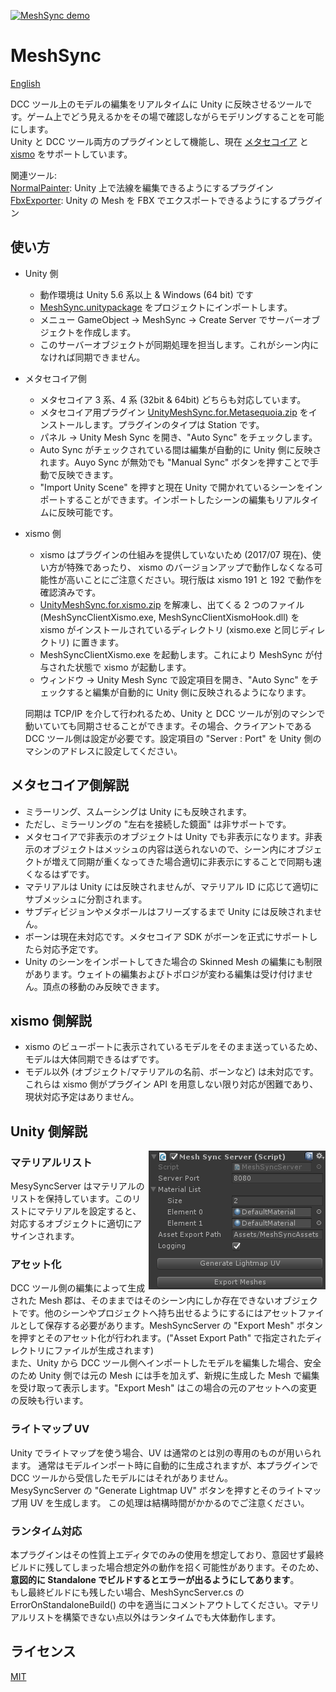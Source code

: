 [![MeshSync demo](https://img.youtube.com/vi/vawI9BJ9AUY/0.jpg)](https://www.youtube.com/watch?v=vawI9BJ9AUY)
# MeshSync
[English](https://translate.google.com/translate?sl=ja&tl=en&u=https://github.com/unity3d-jp/MeshSync)

DCC ツール上のモデルの編集をリアルタイムに Unity に反映させるツールです。ゲーム上でどう見えるかをその場で確認しながらモデリングすることを可能にします。  
Unity と DCC ツール両方のプラグインとして機能し、現在 [メタセコイア](http://www.metaseq.net/) と [xismo](http://mqdl.jpn.org/) をサポートしています。

関連ツール:  
[NormalPainter](https://github.com/unity3d-jp/NormalPainter): Unity 上で法線を編集できるようにするプラグイン  
[FbxExporter](https://github.com/unity3d-jp/FbxExporter): Unity の Mesh を FBX でエクスポートできるようにするプラグイン  
## 使い方
- Unity 側
  - 動作環境は Unity 5.6 系以上 & Windows (64 bit) です
  - [MeshSync.unitypackage](https://github.com/unity3d-jp/MeshSync/releases/download/20170724/MeshSync.unitypackage) をプロジェクトにインポートします。
  - メニュー GameObject -> MeshSync -> Create Server でサーバーオブジェクトを作成します。
  - このサーバーオブジェクトが同期処理を担当します。これがシーン内になければ同期できません。


- メタセコイア側
  - メタセコイア 3 系、4 系 (32bit & 64bit) どちらも対応しています。
  - メタセコイア用プラグイン [UnityMeshSync.for.Metasequoia.zip](https://github.com/unity3d-jp/MeshSync/releases/download/20170724/UnityMeshSync.for.Metasequoia.zip) をインストールします。プラグインのタイプは Station です。
  - パネル -> Unity Mesh Sync を開き、"Auto Sync" をチェックします。
  - Auto Sync がチェックされている間は編集が自動的に Unity 側に反映されます。Auyo Sync が無効でも "Manual Sync" ボタンを押すことで手動で反映できます。
  - "Import Unity Scene" を押すと現在 Unity で開かれているシーンをインポートすることができます。インポートしたシーンの編集もリアルタイムに反映可能です。


- xismo 側
  - xismo はプラグインの仕組みを提供していないため (2017/07 現在)、使い方が特殊であったり、 xismo のバージョンアップで動作しなくなる可能性が高いことにご注意ください。現行版は xismo 191 と 192 で動作を確認済みです。
  - [UnityMeshSync.for.xismo.zip](https://github.com/unity3d-jp/MeshSync/releases/download/20170725/UnityMeshSync.for.xismo.zip) を解凍し、出てくる 2 つのファイル (MeshSyncClientXismo.exe, MeshSyncClientXismoHook.dll) を xismo がインストールされているディレクトリ (xismo.exe と同じディレクトリ) に置きます。
  - MeshSyncClientXismo.exe を起動します。これにより MeshSync が付与された状態で xismo が起動します。
  - ウィンドウ -> Unity Mesh Sync で設定項目を開き、"Auto Sync" をチェックすると編集が自動的に Unity 側に反映されるようになります。
  
    
  同期は TCP/IP を介して行われるため、Unity と DCC ツールが別のマシンで動いていても同期させることができます。その場合、クライアントである DCC ツール側は設定が必要です。設定項目の "Server : Port" を Unity 側のマシンのアドレスに設定してください。
  
## メタセコイア側解説

- ミラーリング、スムーシングは Unity にも反映されます。
 - ただし、ミラーリングの "左右を接続した鏡面" は非サポートです。
- メタセコイアで非表示のオブジェクトは Unity でも非表示になります。非表示のオブジェクトはメッシュの内容は送られないので、シーン内にオブジェクトが増えて同期が重くなってきた場合適切に非表示にすることで同期も速くなるはずです。
- マテリアルは Unity には反映されませんが、マテリアル ID に応じて適切にサブメッシュに分割されます。
- サブディビジョンやメタボールはフリーズするまで Unity には反映されません。
- ボーンは現在未対応です。メタセコイア SDK がボーンを正式にサポートしたら対応予定です。
- Unity のシーンをインポートしてきた場合の Skinned Mesh の編集にも制限があります。ウェイトの編集およびトポロジが変わる編集は受け付けません。頂点の移動のみ反映できます。

## xismo 側解説

- xismo のビューポートに表示されているモデルをそのまま送っているため、モデルは大体同期できるはずです。
- モデル以外 (オブジェクト/マテリアルの名前、ボーンなど) は未対応です。これらは xismo 側がプラグイン API を用意しない限り対応が困難であり、現状対応予定はありません。

## Unity 側解説

<img align="right" src="doc/MeshSyncServer.png">

### マテリアルリスト
MesySyncServer はマテリアルのリストを保持しています。このリストにマテリアルを設定すると、対応するオブジェクトに適切にアサインされます。

### アセット化
DCC ツール側の編集によって生成された Mesh 郡は、そのままではそのシーン内にしか存在できないオブジェクトです。他のシーンやプロジェクトへ持ち出せるようにするにはアセットファイルとして保存する必要があります。MeshSyncServer の "Export Mesh" ボタンを押すとそのアセット化が行われます。("Asset Export Path" で指定されたディレクトリにファイルが生成されます)  
また、Unity から DCC ツール側へインポートしたモデルを編集した場合、安全のため Unity 側では元の Mesh には手を加えず、新規に生成した Mesh で編集を受け取って表示します。"Export Mesh" はこの場合の元のアセットへの変更の反映も行います。

### ライトマップ UV
Unity でライトマップを使う場合、UV は通常のとは別の専用のものが用いられます。
通常はモデルインポート時に自動的に生成されますが、本プラグインで DCC ツールから受信したモデルにはそれがありません。  
MesySyncServer の "Generate Lightmap UV" ボタンを押すとそのライトマップ用 UV を生成します。
この処理は結構時間がかかるのでご注意ください。

### ランタイム対応
本プラグインはその性質上エディタでのみの使用を想定しており、意図せず最終ビルドに残してしまった場合想定外の動作を招く可能性があります。そのため、**意図的に Standalone でビルドするとエラーが出るようにしてあります**。  
もし最終ビルドにも残したい場合、MeshSyncServer.cs の ErrorOnStandaloneBuild() の中を適当にコメントアウトしてください。マテリアルリストを構築できない点以外はランタイムでも大体動作します。


## ライセンス
[MIT](LICENSE.txt)
